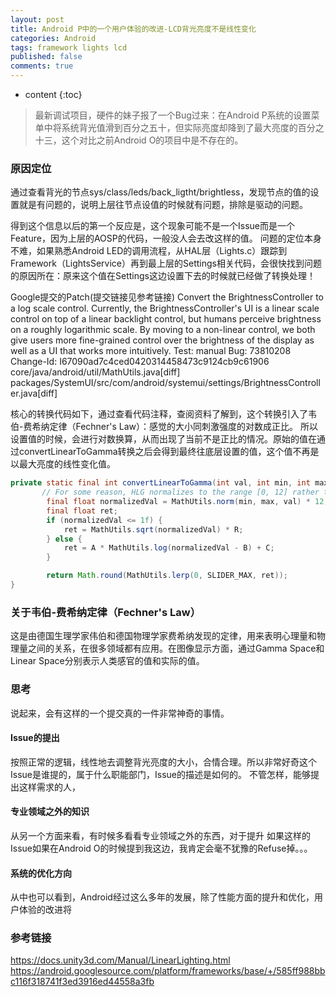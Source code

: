 ```yaml
---
layout: post
title: Android P中的一个用户体验的改进-LCD背光亮度不是线性变化
categories: Android
tags: framework lights lcd
published: false
comments: true
---
```


* content
{:toc}

> 最新调试项目，硬件的妹子报了一个Bug过来：在Android P系统的设置菜单中将系统背光值滑到百分之五十，但实际亮度却降到了最大亮度的百分之十三，这个对比之前Android O的项目中是不存在的。


### 原因定位

通过查看背光的节点sys/class/leds/back_ligtht/brightless，发现节点的值的设置就是有问题的，说明上层往节点设值的时候就有问题，排除是驱动的问题。

得到这个信息以后的第一个反应是，这个现象可能不是一个Issue而是一个Feature，因为上层的AOSP的代码，一般没人会去改这样的值。
问题的定位本身不难，如果熟悉Android LED的调用流程，从HAL层（Lights.c）跟踪到Framework（LightsService）再到最上层的Settings相关代码，会很快找到问题的原因所在：原来这个值在Settings这边设置下去的时候就已经做了转换处理！



Google提交的Patch(提交链接见参考链接)
Convert the BrightnessController to a log scale control.
Currently, the BrightnessController's UI is a linear scale control on
top of a linear backlight control, but humans perceive brightness on a
roughly logarithmic scale. By moving to a non-linear control, we both
give users more fine-grained control over the brightness of the display
as well as a UI that works more intuitively.
Test: manual
Bug: 73810208
Change-Id: I67090ad7c4ced0420314458473c9124cb9c61906
core/java/android/util/MathUtils.java[diff]
packages/SystemUI/src/com/android/systemui/settings/BrightnessController.java[diff]

核心的转换代码如下，通过查看代码注释，查阅资料了解到，这个转换引入了韦伯-费希纳定律（Fechner's Law）：感觉的大小同刺激强度的对数成正比。
所以设置值的时候，会进行对数换算，从而出现了当前不是正比的情况。原始的值在通过convertLinearToGamma转换之后会得到最终往底层设置的值，这个值不再是以最大亮度的线性变化值。

```JAVA
private static final int convertLinearToGamma(int val, int min, int max) {
       // For some reason, HLG normalizes to the range [0, 12] rather than [0, 1]
        final float normalizedVal = MathUtils.norm(min, max, val) * 12;
        final float ret;
        if (normalizedVal <= 1f) {
            ret = MathUtils.sqrt(normalizedVal) * R;
        } else {
            ret = A * MathUtils.log(normalizedVal - B) + C;
        }

        return Math.round(MathUtils.lerp(0, SLIDER_MAX, ret));
}
```

### 关于韦伯-费希纳定律（Fechner's Law）
这是由德国生理学家伟伯和德国物理学家费希纳发现的定律，用来表明心理量和物理量之间的关系，在很多领域都有应用。在图像显示方面，通过Gamma Space和Linear Space分别表示人类感官的值和实际的值。






### 思考
说起来，会有这样的一个提交真的一件非常神奇的事情。
#### Issue的提出
 按照正常的逻辑，线性地去调整背光亮度的大小，合情合理。所以非常好奇这个Issue是谁提的，属于什么职能部门，Issue的描述是如何的。
不管怎样，能够提出这样需求的人，

#### 专业领域之外的知识
从另一个方面来看，有时候多看看专业领域之外的东西，对于提升 如果这样的Issue如果在Android O的时候提到我这边，我肯定会毫不犹豫的Refuse掉。。。

#### 系统的优化方向
从中也可以看到，Android经过这么多年的发展，除了性能方面的提升和优化，用户体验的改进将



### 参考链接
https://docs.unity3d.com/Manual/LinearLighting.html
https://android.googlesource.com/platform/frameworks/base/+/585ff988bbc116f318741f3ed3916ed44558a3fb

